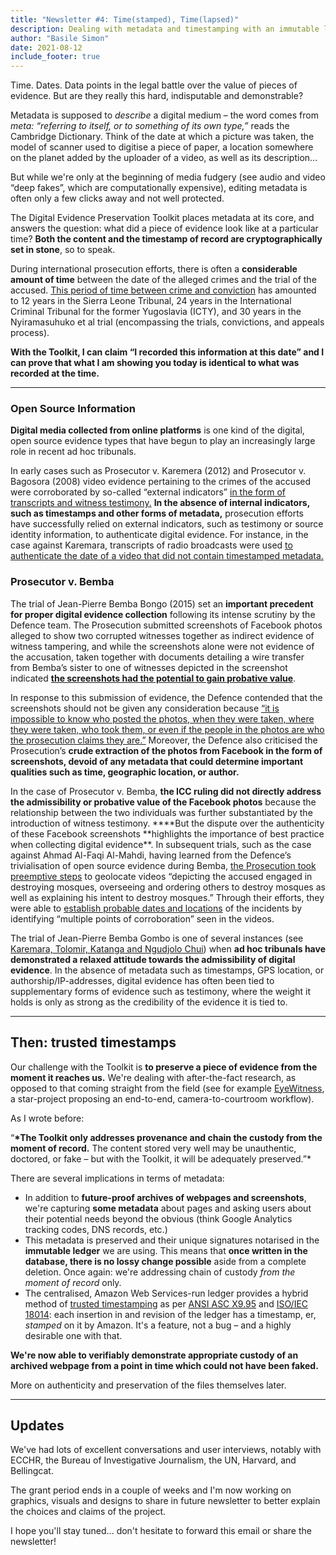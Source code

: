 ```yaml
---
title: "Newsletter #4: Time(stamped), Time(lapsed)"
description: Dealing with metadata and timestamping with an immutable ledger
author: "Basile Simon"
date: 2021-08-12
include_footer: true
---
```


Time. Dates. Data points in the legal battle over the value of pieces of evidence. But are they really this hard, indisputable and demonstrable?

Metadata is supposed to _describe_ a digital medium – the word comes from _meta: “referring to itself, or to something of its own type,”_ reads the Cambridge Dictionary. Think of the date at which a picture was taken, the model of scanner used to digitise a piece of paper, a location somewhere on the planet added by the uploader of a video, as well as its description...

But while we're only at the beginning of media fudgery (see audio and video “deep fakes”, which are computationally expensive), editing metadata is often only a few clicks away and not well protected.

The Digital Evidence Preservation Toolkit places metadata at its core, and answers the question: what did a piece of evidence look like at a particular time? **Both the content and the timestamp of record are cryptographically set in stone**, so to speak.

During international prosecution efforts, there is often a **considerable amount of time** between the date of the alleged crimes and the trial of the accused. [This period of time between crime and conviction](https://www.ejiltalk.org/part-i-what-can-be-done-about-the-length-of-proceedings-at-the-icc/) has amounted to 12 years in the Sierra Leone Tribunal, 24 years in the International Criminal Tribunal for the former Yugoslavia (ICTY), and 30 years in the Nyiramasuhuko et al trial (encompassing the trials, convictions, and appeals process).

**With the Toolkit, I can claim “I recorded this information at this date” and I can prove that what I am showing you today is identical to what was recorded at the time.**

---

### **Open Source Information**

**Digital media collected from online platforms** is one kind of the digital, open source evidence types that have begun to play an increasingly large role in recent ad hoc tribunals.

In early cases such as Prosecutor v. Karemera (2012) and Prosecutor v. Bagosora (2008) video evidence pertaining to the crimes of the accused were corroborated by so-called “external indicators” [in the form of transcripts and witness testimony.](https://journals.sas.ac.uk/deeslr/article/view/2130) **In the absence of internal indicators, such as timestamps and other forms of metadata,** prosecution efforts have successfully relied on external indicators, such as testimony or source identity information, to authenticate digital evidence. For instance, in the case against Karemara, transcripts of radio broadcasts were used [to authenticate the date of a video that did not contain timestamped metadata.](https://journals.sas.ac.uk/deeslr/article/view/2130)

### **Prosecutor v. Bemba**

The trial of Jean-Pierre Bemba Bongo (2015) set an **important precedent for proper digital evidence collection** following its intense scrutiny by the Defence team. The Prosecution submitted screenshots of Facebook photos alleged to show two corrupted witnesses together as indirect evidence of witness tampering, and while the screenshots alone were not evidence of the accusation, taken together with documents detailing a wire transfer from Bemba’s sister to one of witnesses depicted in the screenshot indicated [**the screenshots had the potential to gain probative value**](https://www.yalelawjournal.org/forum/open-source-evidence-on-trial).

In response to this submission of evidence, the Defence contended that the screenshots should not be given any consideration because [“it is impossible to know who posted the photos, when they were taken, where they were taken, who took them, or even if the people in the photos are who the prosecution claims they are.”](https://www.yalelawjournal.org/forum/open-source-evidence-on-trial) Moreover, the Defence also criticised the Prosecution’s **crude extraction of the photos from Facebook in the form of screenshots, devoid of any metadata that could determine important qualities such as time, geographic location, or author.**

In the case of Prosecutor v. Bemba, **the ICC ruling did not directly address the admissibility or probative value of the Facebook photos** because the relationship between the two individuals was further substantiated by the introduction of witness testimony. \***\*But the dispute over the authenticity of these Facebook screenshots **highlights the importance of best practice when collecting digital evidence\*\*. In subsequent trials, such as the case against Ahmad Al-Faqi Al-Mahdi, having learned from the Defence’s trivialisation of open source evidence during Bemba, [the Prosecution took preemptive steps](https://lup.lub.lu.se/student-papers/search/publication/9048327) to geolocate videos “depicting the accused engaged in destroying mosques, overseeing and ordering others to destroy mosques as well as explaining his intent to destroy mosques.” Through their efforts, they were able to [establish probable dates and locations](https://lup.lub.lu.se/student-papers/search/publication/9048327) of the incidents by identifying “multiple points of corroboration” seen in the videos.

The trial of Jean-Pierre Bemba Gombo is one of several instances (see [Karemara, Tolomir, Katanga and Ngudjolo Chui](https://lup.lub.lu.se/student-papers/search/publication/9048327)) when **ad hoc tribunals have demonstrated a relaxed attitude towards the admissibility of digital evidence**. In the absence of metadata such as timestamps, GPS location, or authorship/IP-addresses, digital evidence has often been tied to supplementary forms of evidence such as testimony, where the weight it holds is only as strong as the credibility of the evidence it is tied to.

---

## Then: trusted timestamps

Our challenge with the Toolkit is **to preserve a piece of evidence from the moment it reaches us.** We're dealing with after-the-fact research, as opposed to that coming straight from the field (see for example [EyeWitness](<[https://www.eyewitness.global/](https://www.eyewitness.global/)>), a star-project proposing an end-to-end, camera-to-courtroom workflow).

As I wrote before:

“**\*The Toolkit only addresses provenance and chain the custody from the moment of record.** The content stored very well may be unauthentic, doctored, or fake – but with the Toolkit, it will be adequately preserved.”\*

There are several implications in terms of metadata:

- In addition to **future-proof archives of webpages and screenshots**, we're capturing **some metadata** about pages and asking users about their potential needs beyond the obvious (think Google Analytics tracking codes, DNS records, etc.)
- This metadata is preserved and their unique signatures notarised in the **immutable ledger** we are using. This means that **once written in the database, there is no lossy change possible** aside from a complete deletion. Once again: we're addressing chain of custody _from the moment of record_ only.
- The centralised, Amazon Web Services-run ledger provides a hybrid method of [trusted timestamping](https://en.wikipedia.org/wiki/Trusted_timestamping) as per [ANSI ASC X9.95](https://en.wikipedia.org/wiki/ANSI_ASC_X9.95_Standard) and [ISO/IEC 18014](https://en.wikipedia.org/wiki/ISO/IEC_18014): each insertion in and revision of the ledger has a timestamp, er, _stamped_ on it by Amazon. It's a feature, not a bug – and a highly desirable one with that.

**We're now able to verifiably demonstrate appropriate custody of an archived webpage from a point in time which could not have been faked.**

More on authenticity and preservation of the files themselves later.

---

## Updates

We've had lots of excellent conversations and user interviews, notably with ECCHR, the Bureau of Investigative Journalism, the UN, Harvard, and Bellingcat.

The grant period ends in a couple of weeks and I'm now working on graphics, visuals and designs to share in future newsletter to better explain the choices and claims of the project.

I hope you'll stay tuned... don't hesitate to forward this email or share the newsletter!
